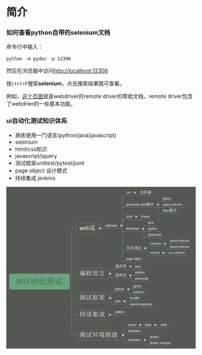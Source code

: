 # 简介

### 如何查看python自带的selenium文档

命令行中输入：

```
python -m pydoc -p 12306
```

然后在浏览器中访问[http://localhost:12306](http://localhost:12306/)

按```ctrl+F```搜索**selenium**，点击搜索结果既可查看。

例如，[这个页面](http://localhost:12306/selenium.webdriver.remote.webdriver.html)就是webdriver的remote driver的帮助文档，remote driver包含了webdrier的一些基本功能。

### ui自动化测试知识体系

- 熟练使用一门语言(python/java/javascript)
- selenium
- html/css知识
- javascript/jquery
- 测试框架unittest/pytest/junit
- page object 设计模式
- 持续集成 jenkins

![](UI.jpg)
